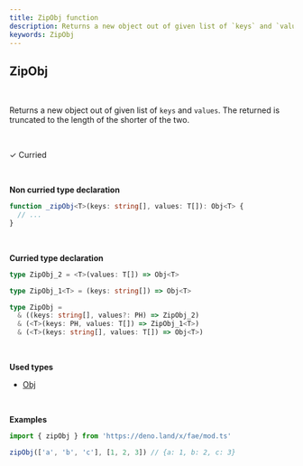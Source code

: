 ```yaml
---
title: ZipObj function
description: Returns a new object out of given list of `keys` and `values`. The returned is truncated to the length of the shorter of the two.
keywords: ZipObj
---
```


## ZipObj 
<br>

Returns a new object out of given list of `keys` and `values`.
The returned is truncated to the length of the shorter of the two.

<br>

&check; Curried

<br>

**Non curried type declaration**
```typescript
function _zipObj<T>(keys: string[], values: T[]): Obj<T> {
  // ...
}
```
<br>

**Curried type declaration**

```typescript
type ZipObj_2 = <T>(values: T[]) => Obj<T>

type ZipObj_1<T> = (keys: string[]) => Obj<T>

type ZipObj =
  & ((keys: string[], values?: PH) => ZipObj_2)
  & (<T>(keys: PH, values: T[]) => ZipObj_1<T>)
  & (<T>(keys: string[], values: T[]) => Obj<T>)
```
<br>

**Used types**
* [Obj](/types/Obj)

<br>

**Examples**
```typescript
import { zipObj } from 'https://deno.land/x/fae/mod.ts'

zipObj(['a', 'b', 'c'], [1, 2, 3]) // {a: 1, b: 2, c: 3}
```
